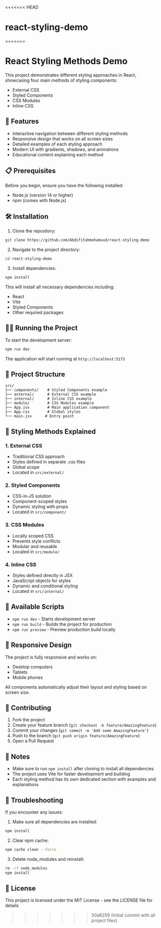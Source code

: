 <<<<<<< HEAD
# react-styling-demo
=======
# React Styling Methods Demo

This project demonstrates different styling approaches in React, showcasing four main methods of styling components:
- External CSS
- Styled Components
- CSS Modules
- Inline CSS

## 🚀 Features

- Interactive navigation between different styling methods
- Responsive design that works on all screen sizes
- Detailed examples of each styling approach
- Modern UI with gradients, shadows, and animations
- Educational content explaining each method

## 📋 Prerequisites

Before you begin, ensure you have the following installed:
- Node.js (version 14 or higher)
- npm (comes with Node.js)

## 🛠️ Installation

1. Clone the repository:
```bash
git clone https://github.com/Abdifitahmohamuud/react-styling-demo
```

2. Navigate to the project directory:
```bash
cd react-styling-demo
```

3. Install dependencies:
```bash
npm install
```

This will install all necessary dependencies including:
- React
- Vite
- Styled Components
- Other required packages

## 🏃‍♂️ Running the Project

To start the development server:

```bash
npm run dev
```

The application will start running at `http://localhost:5173`

## 📁 Project Structure

```
src/
├── components/    # Styled Components example
├── external/      # External CSS example
├── internal/      # Inline CSS example
├── module/        # CSS Modules example
├── App.jsx        # Main application component
├── App.css        # Global styles
└── main.jsx      # Entry point
```

## 🎨 Styling Methods Explained

### 1. External CSS
- Traditional CSS approach
- Styles defined in separate .css files
- Global scope
- Located in `src/external/`

### 2. Styled Components
- CSS-in-JS solution
- Component-scoped styles
- Dynamic styling with props
- Located in `src/component/`

### 3. CSS Modules
- Locally scoped CSS
- Prevents style conflicts
- Modular and reusable
- Located in `src/module/`

### 4. Inline CSS
- Styles defined directly in JSX
- JavaScript objects for styles
- Dynamic and conditional styling
- Located in `src/internal/`

## 🔧 Available Scripts

- `npm run dev` - Starts development server
- `npm run build` - Builds the project for production
- `npm run preview` - Preview production build locally

## 📱 Responsive Design

The project is fully responsive and works on:
- Desktop computers
- Tablets
- Mobile phones

All components automatically adjust their layout and styling based on screen size.

## 🤝 Contributing

1. Fork the project
2. Create your feature branch (`git checkout -b feature/AmazingFeature`)
3. Commit your changes (`git commit -m 'Add some AmazingFeature'`)
4. Push to the branch (`git push origin feature/AmazingFeature`)
5. Open a Pull Request

## 📝 Notes

- Make sure to run `npm install` after cloning to install all dependencies
- The project uses Vite for faster development and building
- Each styling method has its own dedicated section with examples and explanations

## 🐛 Troubleshooting

If you encounter any issues:

1. Make sure all dependencies are installed:
```bash
npm install
```

2. Clear npm cache:
```bash
npm cache clean --force
```

3. Delete node_modules and reinstall:
```bash
rm -rf node_modules
npm install
```

## 📄 License

This project is licensed under the MIT License - see the LICENSE file for details
>>>>>>> 50a8259 (Initial commit with all project files)
